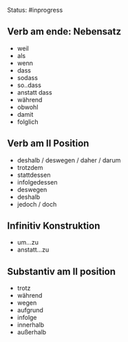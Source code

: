 Status: #inprogress 
## Verb am ende: Nebensatz
- weil 
- als 
- wenn
- dass
- sodass
- so..dass
- anstatt dass
- während
- obwohl
- damit
- folglich
## Verb am II Position
- deshalb / deswegen / daher / darum
- trotzdem
- stattdessen
- infolgedessen
- deswegen
- deshalb
- jedoch / doch 
## Infinitiv Konstruktion 
- um...zu
- anstatt...zu
## Substantiv am II position
- trotz 
- während
- wegen
- aufgrund
- infolge  
- innerhalb 
- außerhalb



